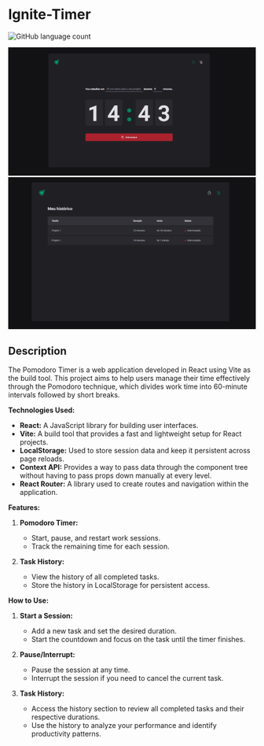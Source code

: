 # Ignite-Timer

![GitHub language count](https://img.shields.io/github/languages/count/typingfe/ignite-timer?style=for-the-badge)

<img src="./src/assets/screenshot.png" alt="Project image">
<img src="./src/assets/screenshot-2.png" alt="Project image">

## Description

The Pomodoro Timer is a web application developed in React using Vite as the build tool. This project aims to help users manage their time effectively through the Pomodoro technique, which divides work time into 60-minute intervals followed by short breaks.

**Technologies Used:**

-   **React:** A JavaScript library for building user interfaces.
-   **Vite:** A build tool that provides a fast and lightweight setup for React projects.
-   **LocalStorage:** Used to store session data and keep it persistent across page reloads.
-   **Context API:** Provides a way to pass data through the component tree without having to pass props down manually at every level.
-   **React Router:** A library used to create routes and navigation within the application.

**Features:**

1. **Pomodoro Timer:**

    - Start, pause, and restart work sessions.
    - Track the remaining time for each session.

2. **Task History:**
    - View the history of all completed tasks.
    - Store the history in LocalStorage for persistent access.

**How to Use:**

1. **Start a Session:**

    - Add a new task and set the desired duration.
    - Start the countdown and focus on the task until the timer finishes.

2. **Pause/Interrupt:**

    - Pause the session at any time.
    - Interrupt the session if you need to cancel the current task.

3. **Task History:**
    - Access the history section to review all completed tasks and their respective durations.
    - Use the history to analyze your performance and identify productivity patterns.
